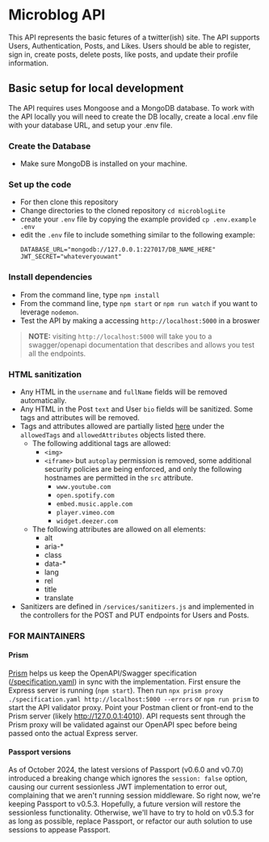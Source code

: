 # Microblog API

This API represents the basic fetures of a twitter(ish) site. The API supports Users, Authentication, Posts, and Likes. Users should be able to register, sign in, create posts, delete posts, like posts, and update their profile information.

## Basic setup for local development
The API requires uses Mongoose and a MongoDB database. To work with the API locally you will need to create the DB locally, create a local .env file with your database URL, and setup your .env file.

### Create the Database
 - Make sure MongoDB is installed on your machine. 

### Set up the code
- For then clone this repository
- Change directories to the cloned repository `cd microblogLite`
- create your `.env` file by copying the example provided `cp .env.example .env`
- edit the `.env` file to include something similar to the following example:
  ```
  DATABASE_URL="mongodb://127.0.0.1:227017/DB_NAME_HERE"
  JWT_SECRET="whateveryouwant"
  ```

### Install dependencies
- From the command line, type `npm install`
- From the command line, type `npm start` or `npm run watch` if you want to leverage `nodemon`.
- Test the API by making a accessing `http://localhost:5000` in a broswer

> **NOTE:** visiting `http://localhost:5000` will take you to a swagger/openapi documentation that describes and allows you test all the endpoints.

### HTML sanitization
- Any HTML in the `username` and `fullName` fields will be removed automatically.
- Any HTML in the Post `text` and User `bio` fields will be sanitized. Some tags and attributes will be removed.
- Tags and attributes allowed are partially listed [here](https://www.npmjs.com/package/sanitize-html#default-options) under the `allowedTags` and `allowedAttributes` objects listed there. 
  - The following additional tags are allowed:
    - `<img>`
    - `<iframe>` but `autoplay` permission is removed, some additional security policies are being enforced, and only the following hostnames are permitted in the `src` attribute.
      - `www.youtube.com`
      - `open.spotify.com`
      - `embed.music.apple.com`
      - `player.vimeo.com`
      - `widget.deezer.com`
  - The following attributes are allowed on all elements:
    - alt
    - aria-*
    - class
    - data-*
    - lang
    - rel
    - title
    - translate
- Sanitizers are defined in `/services/sanitizers.js` and implemented in the controllers for the POST and PUT endpoints for Users and Posts.

### FOR MAINTAINERS

#### Prism

[Prism](https://github.com/stoplightio/prism?tab=readme-ov-file#validation-proxy) helps us keep the OpenAPI/Swagger specification ([/specification.yaml](./specification.yaml)) in sync with the implementation. First ensure the Express server is running (`npm start`). Then run `npx prism proxy ./specification.yaml http://localhost:5000 --errors` or `npm run prism` to start the API validator proxy. Point your Postman client or front-end to the Prism server (likely http://127.0.0.1:4010). API requests sent through the Prism proxy will be validated against our OpenAPI spec before being passed onto the actual Express server.

#### Passport versions

As of October 2024, the latest versions of Passport (v0.6.0 and v0.7.0) introduced a breaking change which ignores the `session: false` option, causing our current sessionless JWT implementation to error out, complaining that we aren't running session middleware. So right now, we're keeping Passport to v0.5.3. Hopefully, a future version will restore the sessionless functionality. Otherwise, we'll have to try to hold on v0.5.3 for as long as possible, replace Passport, or refactor our auth solution to use sessions to appease Passport.